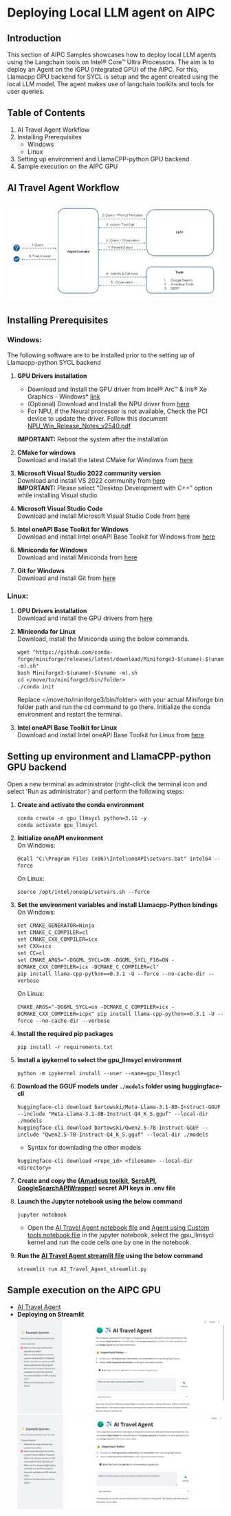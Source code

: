 # Deploying Local LLM agent on AIPC

## Introduction
This section of AIPC Samples showcases how to deploy local LLM agents using the Langchain tools on Intel® Core™ Ultra Processors. The aim is to deploy an Agent on the iGPU (integrated GPU) of the AIPC. For this, Llamacpp GPU backend for SYCL is setup and the agent created using the local LLM model. The agent makes use of langchain toolkits and tools for user queries. 

## Table of Contents
1. AI Travel Agent Workflow
2. Installing Prerequisites
    - Windows
    - Linux
3. Setting up environment and LlamaCPP-python GPU backend
4. Sample execution on the AIPC GPU

## AI Travel Agent Workflow
![How it works](./assets/AI_Travel_Agent_Workflow.png)

## Installing Prerequisites
### Windows:
The following software are to be installed prior to the setting up of Llamacpp-python SYCL backend
1. **GPU Drivers installation**
    - Download and Install the GPU driver from Intel® Arc™ & Iris® Xe Graphics - Windows* [link](https://www.intel.com/content/www/us/en/download/785597/intel-arc-iris-xe-graphics-windows.html)
    - (Optional) Download and Install the NPU driver from [here](https://www.intel.com/content/www/us/en/download/794734/intel-npu-driver-windows.html)
    - For NPU, if the Neural processor is not available, Check the PCI device to update the driver.
      Follow this document [NPU_Win_Release_Notes_v2540.pdf](https://downloadmirror.intel.com/825735/NPU_Win_Release_Notes_v2540.pdf)

    **IMPORTANT:** Reboot the system after the installation

2. **CMake for windows**\
Download and install the latest CMake for Windows from [here](https://cmake.org/download/)

3. **Microsoft Visual Studio 2022 community version**\
Download and install VS 2022 community from [here](https://visualstudio.microsoft.com/downloads/)\
**IMPORTANT:** Please select "Desktop Development with C++" option while installing Visual studio

4. **Microsoft Visual Studio Code**\
Download and install Microsoft Visual Studio Code from [here](https://code.visualstudio.com/Download)

5. **Intel oneAPI Base Toolkit for Windows**\
Download and install Intel oneAPI Base Toolkit for Windows from [here](https://www.intel.com/content/www/us/en/developer/tools/oneapi/base-toolkit-download.html?operatingsystem=windows&windows-install-type=offline)

6. **Miniconda for Windows**\
Download and install Miniconda from [here](https://github.com/conda-forge/miniforge/releases/latest/download/Miniforge3-Windows-x86_64.exe)

7. **Git for Windows**\
Download and install Git from [here](https://git-scm.com/downloads/win)

### Linux:

1. **GPU Drivers installation**\
Download and install the GPU drivers from [here](https://dgpu-docs.intel.com/driver/client/overview.html)

2. **Miniconda for Linux**\
Download, install the Miniconda using the below commands. 
    ```
    wget "https://github.com/conda-forge/miniforge/releases/latest/download/Miniforge3-$(uname)-$(uname -m).sh"
    bash Miniforge3-$(uname)-$(uname -m).sh
    cd </move/to/miniforge3/bin/folder> 
    ./conda init 
    ```
    Replace </move/to/miniforge3/bin/folder> with your actual Miniforge bin folder path and run the cd command to go there. Initialize the conda environment and restart the terminal.

3. **Intel oneAPI Base Toolkit for Linux**\
Download and install Intel oneAPI Base Toolkit for Linux from [here](https://www.intel.com/content/www/us/en/developer/tools/oneapi/base-toolkit-download.html?packages=oneapi-toolkit&oneapi-toolkit-os=linux&oneapi-lin=offline)

## Setting up environment and LlamaCPP-python GPU backend

Open a new terminal as administrator (right-click the terminal icon and select 'Run as administrator') and perform the following steps:

1. **Create and activate the conda environment**
   ```
   conda create -n gpu_llmsycl python=3.11 -y
   conda activate gpu_llmsycl
   ```
2. **Initialize oneAPI environment**\
   On Windows:
   ```
   @call "C:\Program Files (x86)\Intel\oneAPI\setvars.bat" intel64 --force
   ```
   On Linux:
   ```
   source /opt/intel/oneapi/setvars.sh --force
   ```
3. **Set the environment variables and install Llamacpp-Python bindings**\
   On Windows:
   ```
   set CMAKE_GENERATOR=Ninja
   set CMAKE_C_COMPILER=cl
   set CMAKE_CXX_COMPILER=icx
   set CXX=icx
   set CC=cl
   set CMAKE_ARGS="-DGGML_SYCL=ON -DGGML_SYCL_F16=ON -DCMAKE_CXX_COMPILER=icx -DCMAKE_C_COMPILER=cl"
   pip install llama-cpp-python==0.3.1 -U --force --no-cache-dir --verbose
   ```
   On Linux:
   ```
   CMAKE_ARGS="-DGGML_SYCL=on -DCMAKE_C_COMPILER=icx -DCMAKE_CXX_COMPILER=icpx" pip install llama-cpp-python==0.3.1 -U --force --no-cache-dir --verbose
   ```
4. **Install the required pip packages**
   ```
   pip install -r requirements.txt
   ```
5. **Install a ipykernel to select the gpu_llmsycl environment**
   ```
   python -m ipykernel install --user --name=gpu_llmsycl
   ```
6. **Download the GGUF models under `./models` folder using huggingface-cli**
   ```
   huggingface-cli download bartowski/Meta-Llama-3.1-8B-Instruct-GGUF --include "Meta-Llama-3.1-8B-Instruct-Q4_K_S.gguf" --local-dir ./models
   huggingface-cli download bartowski/Qwen2.5-7B-Instruct-GGUF --include "Qwen2.5-7B-Instruct-Q4_K_S.gguf" --local-dir ./models
   ```
    - Syntax for downlading the other models
   ```
   huggingface-cli download <repo_id> <filename> --local-dir <directory>
   ```
7. **Create and copy the ([Amadeus toolkit](https://developers.amadeus.com/get-started/get-started-with-self-service-apis-335), [SerpAPI](https://serpapi.com/), [GoogleSearchAPIWrapper](https://serper.dev/)) secret API keys in .env file**

8. **Launch the Jupyter notebook using the below command**
    ```
    jupyter notebook
    ```
     - Open the [AI Travel Agent notebook file](./AI_Travel_Agent.ipynb) and [Agent using Custom tools notebook file](./LLM_Agent_with_custom_tools.ipynb) in the jupyter notebook, select the gpu_llmsycl kernel and run the code cells one by one in the notebook.
  
9. **Run the [AI Travel Agent streamlit file](./AI_Travel_Agent_streamlit.py) using the below command**
    ```
    streamlit run AI_Travel_Agent_streamlit.py
    ```
    
## Sample execution on the AIPC GPU
- [AI Travel Agent](./AI_Travel_Agent.ipynb)
- **Deploying on Streamlit**
  ![Deploying on Streamlit 1](./assets/streamlit_app_output_1.png)
  ![Deploying on Streamlit 2](./assets/streamlit_app_output_2.png)
